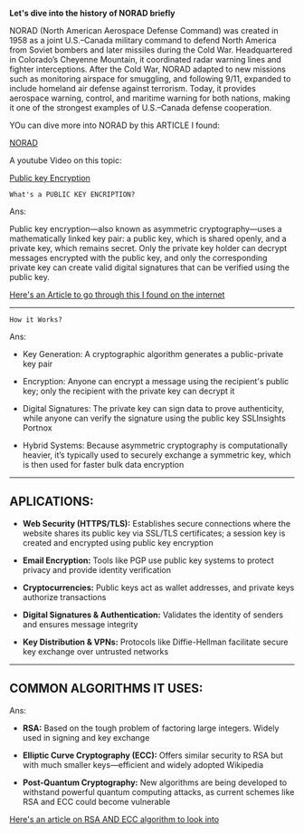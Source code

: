 **Let's dive into the history of **NORAD** briefly**

NORAD (North American Aerospace Defense Command) was created in 1958 as a joint U.S.–Canada military command to defend North America from Soviet bombers and later missiles during the Cold War. Headquartered in Colorado’s Cheyenne Mountain, it coordinated radar warning lines and fighter interceptions. After the Cold War, NORAD adapted to new missions such as monitoring airspace for smuggling, and following 9/11, expanded to include homeland air defense against terrorism. Today, it provides aerospace warning, control, and maritime warning for both nations, making it one of the strongest examples of U.S.–Canada defense cooperation.


YOu can dive more into NORAD by this ARTICLE I found:

[NORAD](https://www.usatoday.com/story/news/politics/2023/02/15/what-norad-what-does-stand-for-they-track-north-american-skies/11256353002/)

A youtube Video on this topic:

[Public key Encryption](https://youtu.be/MsqqpO9R5Hc?si=CE2INSw5ApZbA1sB)

`What's a PUBLIC KEY ENCRIPTION?`

Ans:

Public key encryption—also known as asymmetric cryptography—uses a mathematically linked key pair: a public key, which is shared openly, and a private key, which remains secret. Only the private key holder can decrypt messages encrypted with the public key, and only the corresponding private key can create valid digital signatures that can be verified using the public key.

[Here's an Article to go through this I found on the internet](https://www.ibm.com/think/topics/public-key-encryption?utm_source=chatgpt.com)

---

`How it Works?`

Ans:

  - Key Generation: A cryptographic algorithm generates a public-private key pair 
  
  - Encryption: Anyone can encrypt a message using the recipient's public key; only the recipient with the private key can decrypt it 

  - Digital Signatures: The private key can sign data to prove authenticity, while anyone can verify the signature using the public key 
    SSLInsights
    Portnox

  - Hybrid Systems: Because asymmetric cryptography is computationally heavier, it’s typically used to securely exchange a symmetric key,     which is then used for faster bulk data encryption

---

## **APLICATIONS:**

  - **Web Security (HTTPS/TLS):** Establishes secure connections where the website shares its public key via SSL/TLS certificates; a session       key is created and encrypted using public key encryption 

  - **Email Encryption:** Tools like PGP use public key systems to protect privacy and provide identity verification 

  - **Cryptocurrencies:** Public keys act as wallet addresses, and private keys authorize transactions 

  - **Digital Signatures & Authentication:** Validates the identity of senders and ensures message integrity 

  - **Key Distribution & VPNs:** Protocols like Diffie-Hellman facilitate secure key exchange over untrusted networks 

---


## **COMMON ALGORITHMS IT USES:**

Ans:

  - **RSA:** Based on the tough problem of factoring large integers. Widely used in signing and key exchange 

  - **Elliptic Curve Cryptography (ECC):** Offers similar security to RSA but with much smaller keys—efficient and widely adopted 
    Wikipedia

  - **Post-Quantum Cryptography:** New algorithms are being developed to withstand powerful quantum computing attacks, as current schemes       like  RSA and ECC could become vulnerable 


[Here's an article on RSA AND ECC algorithm to look into](https://en.wikipedia.org/wiki/RSA_cryptosystem?utm_source=chatgpt.com)


